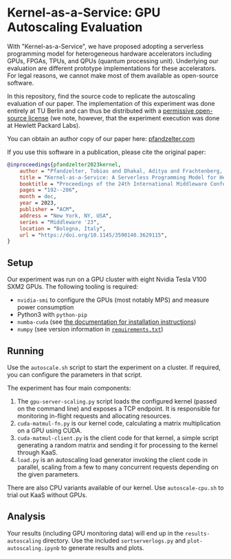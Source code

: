 # Kernel-as-a-Service: GPU Autoscaling Evaluation

With "Kernel-as-a-Service", we have proposed adopting a serverless programming model for heterogeneous hardware accelerators including GPUs, FPGAs, TPUs, and QPUs (quantum processing unit).
Underlying our evaluation are different prototype implementations for these accelerators.
For legal reasons, we cannot make most of them available as open-source software.

In this repository, find the source code to replicate the autoscaling evaluation of our paper.
The implementation of this experiment was done entirely at TU Berlin and can thus be distributed with a [permissive open-source license](./LICENSE) (we note, however, that the experiment execution was done at Hewlett Packard Labs).

You can obtain an author copy of our paper here: [pfandzelter.com](https://pfandzelter.com/publication/2023-kaas/kaas-middleware2023.pdf)

If you use this software in a publication, please cite the original paper:

```bibtex
@inproceedings{pfandzelter2023kernel,
    author = "Pfandzelter, Tobias and Dhakal, Aditya and Frachtenberg, Eitan and Chalamasetti, Sai Rahul and Emmot, Darel and Hogade, Ninad and Hong Enriquez, Rolando Pablo and Rattihalli, Gourav and Bermbach, David and Milojicic, Dejan",
    title = "Kernel-as-a-Service: A Serverless Programming Model for Heterogeneous Hardware Accelerators",
    booktitle = "Proceedings of the 24th International Middleware Conference",
    pages = "192--206",
    month = dec,
    year = 2023,
    publisher = "ACM",
    address = "New York, NY, USA",
    series = "Middleware '23",
    location = "Bologna, Italy",
    url = "https://doi.org/10.1145/3590140.3629115",
}
```

## Setup

Our experiment was run on a GPU cluster with eight Nvidia Tesla V100 SXM2 GPUs.
The following tooling is required:

- `nvidia-smi` to configure the GPUs (most notably MPS) and measure power consumption
- Python3 with `python-pip`
- `numba-cuda` (see [the documentation for installation instructions](https://numba.pydata.org/numba-doc/latest/user/installing.html))
- `numpy` (see version information in [`requirements.txt`](./requirements.txt))

## Running

Use the `autoscale.sh` script to start the experiment on a cluster.
If required, you can configure the parameters in that script.

The experiment has four main components:

1. The `gpu-server-scaling.py` script loads the configured kernel (passed on the command line) and exposes a TCP endpoint. It is responsible for monitoring in-flight requests and allocating resources.
1. `cuda-matmul-fn.py` is our kernel code, calculating a matrix multiplication on a GPU using CUDA.
1. `cuda-matmul-client.py` is the client code for that kernel, a simple script generating a random matrix and sending it for processing to the kernel through KaaS.
1. `load.py` is an autoscaling load generator invoking the client code in parallel, scaling from a few to many concurrent requests depending on the given parameters.

There are also CPU variants available of our kernel.
Use `autoscale-cpu.sh` to trial out KaaS without GPUs.

## Analysis

Your results (including GPU monitoring data) will end up in the `results-autoscaling` directory.
Use the included `sortserverlogs.py` and `plot-autoscaling.ipynb` to generate results and plots.
